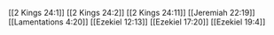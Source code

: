 [[2 Kings 24:1]]
[[2 Kings 24:2]]
[[2 Kings 24:11]]
[[Jeremiah 22:19]]
[[Lamentations 4:20]]
[[Ezekiel 12:13]]
[[Ezekiel 17:20]]
[[Ezekiel 19:4]]
